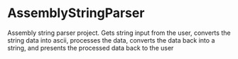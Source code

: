 # AssemblyStringParser
Assembly string parser project.
Gets string input from the user, converts the string data into ascii, processes the data, converts the data back into a string, and presents the processed data back to the user

